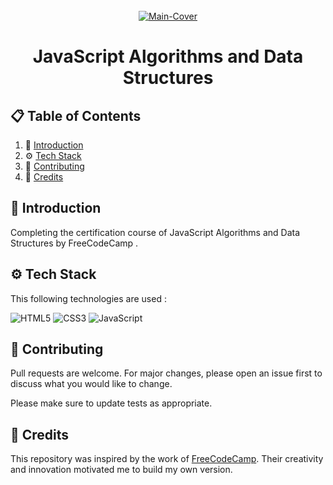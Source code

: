 <div align="center">
  <br />
   <a href="https://www.freecodecamp.org/learn/javascript-algorithms-and-data-structures-v8/" target="_blank"><img src="https://i.ibb.co/WFjzJ8G/fccjavascript.png" alt="Main-Cover" border="0"></a>
  <br />

# JavaScript Algorithms and Data Structures 

</div>

## 📋 <a name="table">Table of Contents</a>

1. 🤖 [Introduction](#introduction)
2. ⚙️ [Tech Stack](#techstack)
3. 🚀 [Contributing](#contribute)
4. 🫡 [Credits](#credits)

## <a name="introduction">🤖 Introduction</a>

Completing the certification course of JavaScript Algorithms and Data Structures by FreeCodeCamp .

## <a name="techstack">⚙️ Tech Stack</a>

This following technologies are used :

![HTML5](https://img.shields.io/badge/html5-%23E34F26.svg?style=for-the-badge&logo=html5&logoColor=white) 
![CSS3](https://img.shields.io/badge/css3-%231572B6.svg?style=for-the-badge&logo=css3&logoColor=white)
![JavaScript](https://img.shields.io/badge/javascript-%23323330.svg?style=for-the-badge&logo=javascript&logoColor=%23F7DF1E)

## <a name="contribute"> 🚀 Contributing</a>

Pull requests are welcome. For major changes, please open an issue first
to discuss what you would like to change.

Please make sure to update tests as appropriate.

## 🫡 Credits

This repository was inspired by the work of [FreeCodeCamp](https://www.freecodecamp.org/learn). Their creativity and innovation motivated me to build my own version.
